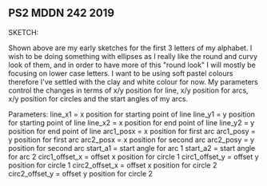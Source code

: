 ## PS2 MDDN 242 2019

SKETCH:

Shown above are my early sketches for the first 3 letters of my alphabet. I wish to be doing something with ellipses as I really like the round and curvy look of them, and in order to have more of this "round look" I will mostly be focusing on lower case letters. I want to be using soft pastel colours therefore I've settled with the clay and white colour for now. My parameters control the changes in terms of x/y position for line, x/y position for arcs, x/y position for circles and the start angles of my arcs.

Parameters:
line_x1 = x position for starting point of line
line_y1 = y position for starting point of line
line_x2	= x position for end point of line
line_y2	= y position for end point of line
arc1_posx = x position for first arc
arc1_posy = y position for first arc 
arc2_posx = x position for second arc
arc2_posy = y position for second arc
start_a1 = start angle for arc 1
start_a2 = start angle for arc 2
circ1_offset_x = offset x position for circle 1
circ1_offset_y = offset y position for circle 1
circ2_offset_x = offset x position for circle 2
circ2_offset_y = offset y position for circle 2